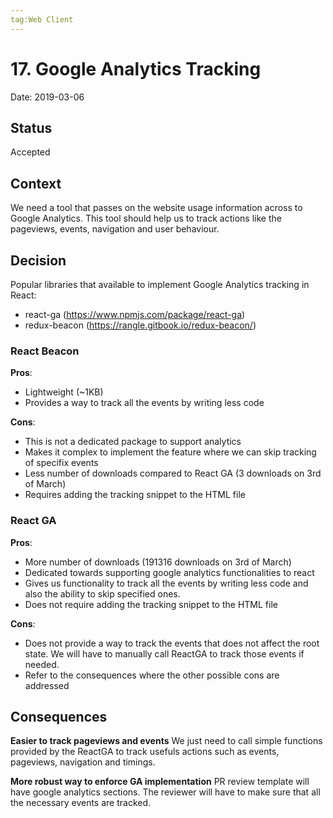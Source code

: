```yaml
---
tag:Web Client
---
```


# 17. Google Analytics Tracking

Date: 2019-03-06

## Status

Accepted

## Context

We need a tool that passes on the website usage information across to Google Analytics. This tool should help us to track actions like the pageviews, events, navigation and user behaviour.  

## Decision

Popular libraries that available to implement Google Analytics tracking in React:
- react-ga (https://www.npmjs.com/package/react-ga) 
- redux-beacon (https://rangle.gitbook.io/redux-beacon/)

### React Beacon
**Pros**:
- Lightweight (~1KB)
- Provides a way to track all the events by writing less code

**Cons**: 
- This is not a dedicated package to support analytics
- Makes it complex to implement the feature where we can skip tracking of specifix events
- Less number of downloads compared to React GA (3 downloads on 3rd of March)
- Requires adding the tracking snippet to the HTML file

### React GA
**Pros**:
- More number of downloads (191316 downloads on 3rd of March)
- Dedicated towards supporting google analytics functionalities to react
- Gives us functionality to track all the events by writing less code and also the ability to skip specified ones.
- Does not require adding the tracking snippet to the HTML file

**Cons**:
- Does not provide a way to track the events that does not affect the root state. We will have to manually call ReactGA to track those events if needed.
- Refer to the consequences where the other possible cons are addressed


## Consequences
**Easier to track pageviews and events**
We just need to call simple functions provided by the ReactGA to track usefuls actions such as events, pageviews, navigation and timings.

**More robust way to enforce GA implementation** 
PR review template will have google analytics sections. The reviewer will have to make sure that all the necessary events are tracked. 

